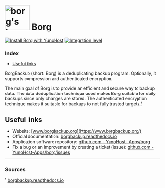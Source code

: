 # <img src="/images/borg_logo.svg" height="80px" alt="borg's logo"> Borg

[![Install Borg with YunoHost](https://install-app.yunohost.org/install-with-yunohost.svg)](https://install-app.yunohost.org/?app=borg) [![Integration level](https://dash.yunohost.org/integration/borg.svg)](https://dash.yunohost.org/appci/app/borg)

### Index

- [Useful links](#useful-links)

BorgBackup (short: Borg) is a deduplicating backup program. Optionally, it supports compression and authenticated encryption.

The main goal of Borg is to provide an efficient and secure way to backup data. The data deduplication technique used makes Borg suitable for daily backups since only changes are stored. The authenticated encryption technique makes it suitable for backups to not fully trusted targets.[¹](#sources)

## Useful links

+ Website: [www.borgbackup.org](https://www.borgbackup.org/)
+ Official documentation: [borgbackup.readthedocs.io](https://borgbackup.readthedocs.io/en/stable/)
+ Application software repository: [github.com - YunoHost- Apps/borg](https://github.com/YunoHost-Apps/borg_ynh)
+ Fix a bug or an improvement by creating a ticket (issue): [github.com - YunoHost-Apps/borg/issues](https://github.com/YunoHost-Apps/borg_ynh/issues)

------

### Sources

¹ [borgbackup.readthedocs.io](https://borgbackup.readthedocs.io/en/stable/#what-is-borgbackup)
